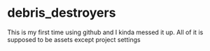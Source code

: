 # debris_destroyers

This is my first time using github and I kinda messed it up. All of it is supposed to be assets except project settings
